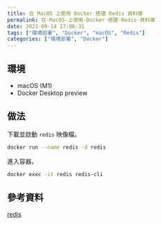 ```yaml
---
title: 在 MacOS 上使用 Docker 搭建 Redis 資料庫
permalink: 在-MacOS-上使用-Docker-搭建-Redis-資料庫
date: 2021-09-14 17:06:31
tags: ["環境部署", "Docker", "macOS", "Redis"]
categories: ["環境部署", "Docker"]
---
```


## 環境

- macOS (M1)
- Docker Desktop preview

## 做法

下載並啟動 `redis` 映像檔。

```BASH
docker run --name redis -d redis
```

進入容器。

```BASH
docker exec -it redis redis-cli
```

## 參考資料

[redis](https://hub.docker.com/_/redis)
